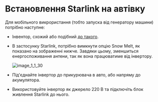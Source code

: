 # Встановлення Starlink на автівку

Для мобiльного викрористання (тобто запуска вiд генератору машини) потрiбно наступне:
* Iнвентор, схожий або подібний [до такого](https://www.amazon.com/BESTEK-Inverter-Adapter-Converter-Charging/dp/B086SSRRZ7).
* В застосунку Starlink, потрiбно вимкнути опцiю Snow Melt, як показано на зображеннi нижче. Завдяки цьому, зменшиться енергоспоживання антени, так як вона працюватиме вiд iнвертору.

  ![image_1_1_30](https://user-images.githubusercontent.com/103349548/162613264-7619528d-b6d5-4e23-9d03-aabaaea418d9.png)
  
* Під'єднайте інвертор до прикурювача в авто, або напряму до акумулятора.
* Використовуйте інвертор як джерело 220 В та пiдключiть блок живлення Starlink до нього.
